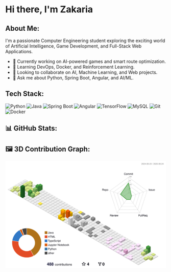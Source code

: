 # Hi there, I'm Zakaria

##  About Me:
I'm a passionate Computer Engineering student exploring the exciting world of Artificial Intelligence, Game Development, and Full-Stack Web Applications.

- 🎯 Currently working on AI-powered games and smart route optimization.
- 🌱 Learning DevOps, Docker, and Reinforcement Learning.
- 🤝 Looking to collaborate on AI, Machine Learning, and Web projects.
- 💬 Ask me about Python, Spring Boot, Angular, and AI/ML.

##  Tech Stack:

![Python](https://img.shields.io/badge/Python-3670A0?style=for-the-badge&logo=python&logoColor=ffdd54)
![Java](https://img.shields.io/badge/Java-ED8B00?style=for-the-badge&logo=java&logoColor=white)
![Spring Boot](https://img.shields.io/badge/SpringBoot-6DB33F?style=for-the-badge&logo=springboot&logoColor=white)
![Angular](https://img.shields.io/badge/Angular-DD0031?style=for-the-badge&logo=angular&logoColor=white)
![TensorFlow](https://img.shields.io/badge/TensorFlow-FF6F00?style=for-the-badge&logo=tensorflow&logoColor=white)
![MySQL](https://img.shields.io/badge/MySQL-005C84?style=for-the-badge&logo=mysql&logoColor=white)
![Git](https://img.shields.io/badge/Git-F05032?style=for-the-badge&logo=git&logoColor=white)
![Docker](https://img.shields.io/badge/Docker-2496ED?style=for-the-badge&logo=docker&logoColor=white)

## 📊 GitHub Stats:

## 🖼️ 3D Contribution Graph:

![3D Contribution Graph](https://github.com/zakariaayl/zakariaayl/blob/main/profile-3d-contrib/profile-season.svg)


